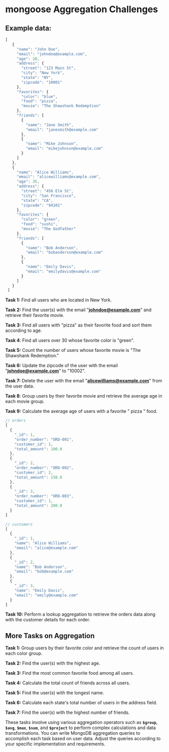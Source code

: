 # mongoose Aggregation Challenges
## Example data:

```js
[
   {
     "name": "John Doe",
     "email": "johndoe@example.com",
     "age": 28,
     "address": {
       "street": "123 Main St",
       "city": "New York",
       "state": "NY",
       "zipcode": "10001"
     },
     "favorites": {
       "color": "blue",
       "food": "pizza",
       "movie": "The Shawshank Redemption"
     },
     "friends": [
       {
         "name": "Jane Smith",
         "email": "janesmith@example.com"
       },
       {
         "name": "Mike Johnson",
         "email": "mikejohnson@example.com"
       }
     ]
   },
   {
     "name": "Alice Williams",
     "email": "alicewilliams@example.com",
     "age": 35,
     "address": {
       "street": "456 Elm St",
       "city": "San Francisco",
       "state": "CA",
       "zipcode": "94101"
     },
     "favorites": {
       "color": "green",
       "food": "sushi",
       "movie": "The Godfather"
     },
     "friends": [
       {
         "name": "Bob Anderson",
         "email": "bobanderson@example.com"
       },
       {
         "name": "Emily Davis",
         "email": "emilydavis@example.com"
       }
     ]
   }
 ]
```

**Task 1:** Find all users who are located in New York.

**Task 2:** Find the user(s) with the email "**[johndoe@example.com](mailto:johndoe@example.com)**" and retrieve their favorite movie.

**Task 3:** Find all users with "pizza" as their favorite food and sort them according to age.

**Task 4**: Find all users over 30 whose favorite color is "green".

**Task 5:** Count the number of users whose favorite movie is "The Shawshank Redemption."

**Task 6:** Update the zipcode of the user with the email "**[johndoe@example.com](mailto:johndoe@example.com)**" to "10002".

**Task 7:** Delete the user with the email "**[alicewilliams@example.com](mailto:alicewilliams@example.com)**" from the user data.

**Task 8**: Group users by their favorite movie and retrieve the average age in each movie group.

**Task 9:** Calculate the average age of users with a favorite " pizza " food.

```js
// orders
[
  {
    "_id": 1,
    "order_number": "ORD-001",
    "customer_id": 1,
    "total_amount": 100.0
  },
  {
    "_id": 2,
    "order_number": "ORD-002",
    "customer_id": 2,
    "total_amount": 150.0
  },
  {
    "_id": 3,
    "order_number": "ORD-003",
    "customer_id": 1,
    "total_amount": 200.0
  }
]

// customers
[
  {
    "_id": 1,
    "name": "Alice Williams",
    "email": "alice@example.com"
  },
  {
    "_id": 2,
    "name": "Bob Anderson",
    "email": "bob@example.com"
  },
  {
    "_id": 3,
    "name": "Emily Davis",
    "email": "emily@example.com"
  }
]
```

**Task 10:** Perform a lookup aggregation to retrieve the orders data along with the customer details for each order.

## More Tasks on Aggregation

**Task 1:** Group users by their favorite color and retrieve the count of users in each color group.

**Task 2:** Find the user(s) with the highest age.

**Task 3:** Find the most common favorite food among all users.

**Task 4:** Calculate the total count of friends across all users.

**Task 5:** Find the user(s) with the longest name.

**Task 6:** Calculate each state's total number of users in the address field.

**Task 7:** Find the user(s) with the highest number of friends.

These tasks involve using various aggregation operators such as **`$group`**, **`$avg`**, **`$max`**, **`$sum`**, and **`$project`** to perform complex calculations and data transformations. You can write MongoDB aggregation queries to accomplish each task based on user data. Adjust the queries according to your specific implementation and requirements.